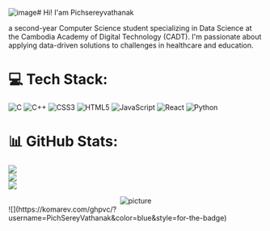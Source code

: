 ![image](https://github.com/user-attachments/assets/9074bc22-c239-41cf-aa39-f7e558e0e3b2)# Hi! I'am Pichsereyvathanak

a second-year Computer Science student specializing in Data Science at the Cambodia Academy of Digital Technology (CADT). I'm passionate about applying data-driven solutions to challenges in healthcare and education.

# 💻 Tech Stack:
![C](https://img.shields.io/badge/c-%2300599C.svg?style=for-the-badge&logo=c&logoColor=white) ![C++](https://img.shields.io/badge/c++-%2300599C.svg?style=for-the-badge&logo=c%2B%2B&logoColor=white) ![CSS3](https://img.shields.io/badge/css3-%231572B6.svg?style=for-the-badge&logo=css3&logoColor=white) ![HTML5](https://img.shields.io/badge/html5-%23E34F26.svg?style=for-the-badge&logo=html5&logoColor=white) ![JavaScript](https://img.shields.io/badge/javascript-%23323330.svg?style=for-the-badge&logo=javascript&logoColor=%23F7DF1E) ![React](https://img.shields.io/badge/react-%2320232a.svg?style=for-the-badge&logo=react&logoColor=%2361DAFB) ![Python](https://img.shields.io/badge/python-3670A0?style=for-the-badge&logo=python&logoColor=ffdd54)

# 📊 GitHub Stats:
![](https://github-readme-stats.vercel.app/api?username=PichSereyVathanak&theme=default&hide_border=false&include_all_commits=false&count_private=false)<br/>
![](https://nirzak-streak-stats.vercel.app/?user=PichSereyVathanak&theme=default&hide_border=false)<br/>
![](https://github-readme-stats.vercel.app/api/top-langs/?username=PichSereyVathanak&theme=default&hide_border=false&include_all_commits=false&count_private=false&layout=compact)

<div align="center"><img src="https://i.pinimg.com/736x/39/73/cd/3973cdb5a500e386f7e6300576f2626b.jpg" alt="picture"/></div>
![](https://komarev.com/ghpvc/?username=PichSereyVathanak&color=blue&style=for-the-badge)

